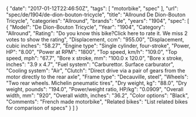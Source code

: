 {
    "date": "2017-01-12T22:46:50Z",
    "tags": [
        "motorbike",
        "spec"
    ],
    "url": "spec\/de\/1904\/de-dion-bouton-tricycle",
    "title": "Allround De Dion-Bouton Tricycle",
    "categories": "Allround",
    "brands": "de",
    "years": "1904",
    "spec": [
        {
            "Model": "De Dion-Bouton Tricycle",
            "Year": "1904",
            "Category": "Allround",
            "Rating": "Do you know this bike?Click here to rate it. We miss 2 votes to show the rating",
            "Displacement, ccm": "955.00",
            "Displacement, cubic inches": "58.27",
            "Engine type": "Single cylinder, four-stroke",
            "Power, HP": "8.00",
            "Power at RPM": "1800",
            "Top speed, km\/h": "109.0",
            "Top speed, mph": "67.7",
            "Bore x stroke, mm": "100.0 x 120.0",
            "Bore x stroke, inches": "3.9 x 4.7",
            "Fuel system": "Carburettor. Surface carburator",
            "Cooling system": "Air",
            "Clutch": "Direct drive  via a pair of gears from the motor directly to the rear axle",
            "Frame type": "Decauville, steel",
            "Wheels": "Two rear wheels. Michelin pneumatic tires",
            "Dry weight, kg": "88.0",
            "Dry weight, pounds": "194.0",
            "Power\/weight ratio, HP\/kg": "0.0909",
            "Overall width, mm": "920",
            "Overall width, inches": "36.2",
            "Color options": "Black",
            "Comments": "French made motorbike",
            "Related bikes": "List related bikes for comparison of specs"
        }
    ]
}